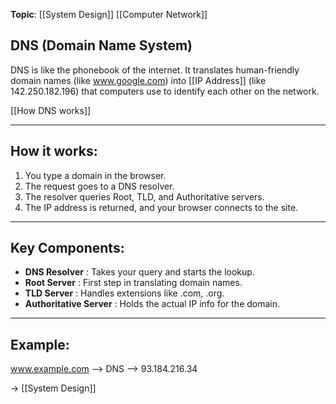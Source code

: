 **Topic**: [[System Design]] [[Computer Network]]

DNS (Domain Name System)
----------------------------

DNS is like the phonebook of the internet. It translates human-friendly domain names 
(like www.google.com) into [[IP Address]] (like 142.250.182.196) that computers use 
to identify each other on the network.

[[How DNS works]]

----------------------------
How it works:
----------------------------
1. You type a domain in the browser.
2. The request goes to a DNS resolver.
3. The resolver queries Root, TLD, and Authoritative servers.
4. The IP address is returned, and your browser connects to the site.

----------------------------
Key Components:
----------------------------
- **DNS Resolver**            : Takes your query and starts the lookup.
- **Root Server**               : First step in translating domain names.
- **TLD Server**                 : Handles extensions like .com, .org.
- **Authoritative Server**  : Holds the actual IP info for the domain.

----------------------------
Example:
----------------------------
www.example.com --> DNS --> 93.184.216.34



→ [[System Design]]

